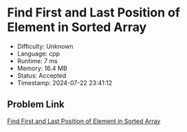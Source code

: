 # Find First and Last Position of Element in Sorted Array

- Difficulty: Unknown
- Language: cpp
- Runtime: 7 ms
- Memory: 16.4 MB
- Status: Accepted
- Timestamp: 2024-07-22 23:41:12

## Problem Link
[Find First and Last Position of Element in Sorted Array](https://leetcode.com/problems/find-first-and-last-position-of-element-in-sorted-array)


